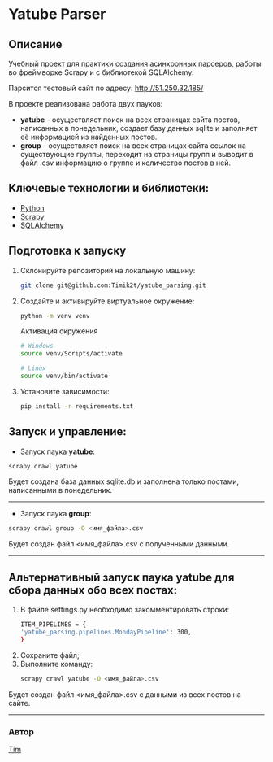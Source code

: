# Yatube Parser

## Описание

Учебный проект для практики создания асинхронных парсеров, работы во фреймворке Scrapy и с библиотекой SQLAlchemy.

Парсится тестовый сайт по адресу: http://51.250.32.185/

В проекте реализована работа двух пауков:
- **yatube** - осуществляет поиск на всех страницах сайта постов, написанных в понедельник, создает базу данных sqlite и заполняет её информацией из найденных постов.
- **group** - осуществляет поиск на всех страницах сайта ссылок на существующие группы, переходит на страницы групп и выводит в файл .csv информацию о группе и количество постов в ней.

## Ключевые технологии и библиотеки:
- [Python](https://www.python.org/)
- [Scrapy](https://pypi.org/project/Scrapy/)
- [SQLAlchemy](https://pypi.org/project/SQLAlchemy/)

## Подготовка к запуску

1. Склонируйте репозиторий на локальную машину:

    ```bash
    git clone git@github.com:Timik2t/yatube_parsing.git
    ```

2. Создайте и активируйте виртуальное окружение:

    ```bash
    python -m venv venv
    ```

    Активация окружения
    ```bash
    # Windows
    source venv/Scripts/activate
    ```
    ```bash
    # Linux
    source venv/bin/activate
    ```
3. Установите зависимости:

    ```bash
    pip install -r requirements.txt
    ```

## Запуск и управление:
- Запуск паука **yatube**:
```bash
scrapy crawl yatube
```
Будет создана база данных sqlite.db и заполнена только постами, написанными в понедельник.

---

- Запуск паука **group**:
```bash
scrapy crawl group -O <имя_файла>.csv
```
Будет создан файл <имя_файла>.csv с полученными данными.

---

## Альтернативный запуск паука **yatube** для сбора данных обо всех постах:
1. В файле settings.py необходимо закомментировать строки:
    ```bash
    ITEM_PIPELINES = {
    'yatube_parsing.pipelines.MondayPipeline': 300,
    }
    ```
2. Сохраните файл;
3. Выполните команду:
    ```bash
    scrapy crawl yatube -O <имя_файла>.csv
    ```
Будет создан файл <имя_файла>.csv с данными из всех постов на сайте.

---

### Автор
[Tim](https://github.com/Timik2t)
